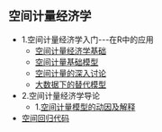 ## 空间计量经济学

- 1.空间计量经济学入门---在R中的应用
    - [空间计量经济学基础](./空间计量/空间计量经济学笔记.html) 
    - [空间计量基础模型](./空间计量/空间模型使用.html)  
    - [空间计量的深入讨论](./空间计量/空间计量经济学的深入讨论.html) 
    - [大数据下的替代模型](./空间计量/大数据下的替代模型.html) 
- 2.空间计量经济学导论
    - 1.[空间计量模型的动因及解释](./空间计量/空间计量模型的动因及解释.html) 
- [空间回归代码](./空间计量/空间回归代码.html)  